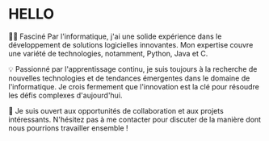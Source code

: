 <h1>HELLO</h1>
👨‍💻 Fasciné Par l'informatique, j'ai une solide expérience dans le développement de solutions logicielles innovantes. Mon expertise couvre une variété de technologies, notamment, Python, Java et C.

💡 Passionné par l'apprentissage continu, je suis toujours à la recherche de nouvelles technologies et de tendances émergentes dans le domaine de l'informatique. Je crois fermement que l'innovation est la clé pour résoudre les défis complexes d'aujourd'hui.

🤝 Je suis ouvert aux opportunités de collaboration et aux projets intéressants. N'hésitez pas à me contacter pour discuter de la manière dont nous pourrions travailler ensemble !

<!---
yahyaelarousy/yahyaelarousy is a ✨ special ✨ repository because its `README.md` (this file) appears on your GitHub profile.
You can click the Preview link to take a look at your changes.
--->
